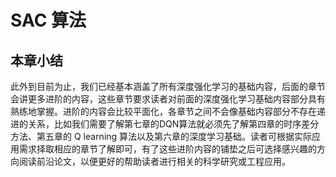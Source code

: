 # SAC 算法

## 本章小结

此外到目前为止，我们已经基本涵盖了所有深度强化学习的基础内容，后面的章节会讲更多进阶的内容，这些章节要求读者对前面的深度强化学习基础内容部分具有熟练地掌握。进阶的内容会比较平面化，各章节之间不会像基础内容部分不存在递进的关系，比如我们需要了解第七章的DQN算法就必须先了解第四章的时序差分方法、第五章的 Q learning 算法以及第六章的深度学习基础。读者可根据实际应用需求择取相应的章节了解即可，有了这些进阶内容的铺垫之后可选择感兴趣的方向阅读前沿论文，以便更好的帮助读者进行相关的科学研究或工程应用。
